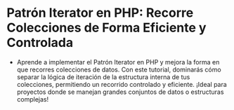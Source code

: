 # Patrón Iterator en PHP: Recorre Colecciones de Forma Eficiente y Controlada

- Aprende a implementar el Patrón Iterator en PHP y mejora la forma en que recorres colecciones de datos. Con este tutorial, dominarás cómo separar la lógica de iteración de la estructura interna de tus colecciones, permitiendo un recorrido controlado y eficiente. ¡Ideal para proyectos donde se manejan grandes conjuntos de datos o estructuras complejas!
